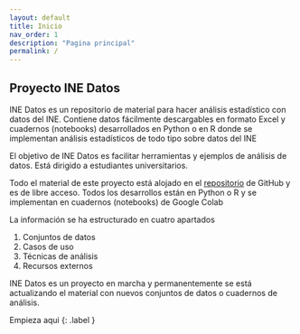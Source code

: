 ```yaml
---
layout: default
title: Inicio
nav_order: 1
description: "Pagina principal"
permalink: /
---
```


## Proyecto INE Datos



INE Datos es un repositorio de material para hacer análisis estadístico con datos del INE. Contiene datos fácilmente descargables en formato Excel y cuadernos (notebooks) desarrollados en Python o en R donde se implementan análisis estadísticos de todo tipo sobre datos del INE

El objetivo de INE Datos es facilitar herramientas y ejemplos de análisis de datos. Está dirigido a estudiantes universitarios. 

Todo el material de este proyecto está alojado en el [repositorio](https://github.com/JuanCervigon/JuanCervigon.github.io) de GitHub y es de libre acceso. Todos los desarrollos están en Python o R y se implementan en cuadernos (notebooks) de Google Colab 

La información se ha estructurado en cuatro apartados 

1. Conjuntos de datos
2. Casos de uso
3. Técnicas de análisis
4. Recursos externos


INE Datos es un proyecto en marcha y permanentemente se está actualizando el material con nuevos conjuntos de datos o cuadernos de análisis. 

Empieza aqui
{: .label }


